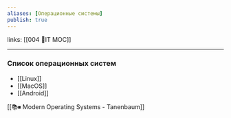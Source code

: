 ```yaml
---
aliases: [Операционные системы]
publish: true
---
```

links: [[004 🧿IT MOC]]

---


### Список операционных систем
- [[Linux]]
- [[MacOS]]
- [[Android]]


[[📚⏹ Modern Operating Systems - Tanenbaum]]
